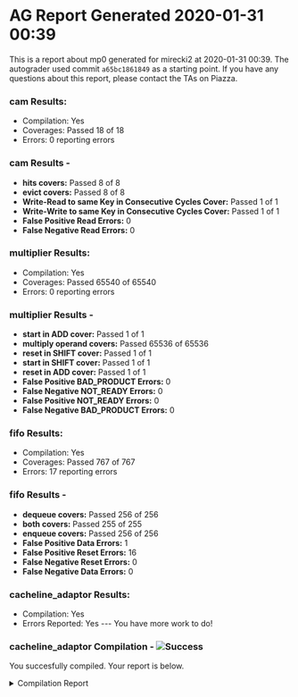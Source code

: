 # AG Report Generated 2020-01-31 00:39
This is a report about mp0 generated for mirecki2 at 2020-01-31 00:39. The autograder used commit ``a65bc1861849`` as a starting point. If you have any questions about this report, please contact the TAs on Piazza.
### cam Results:
 - Compilation: Yes
 - Coverages: Passed 18 of 18
 - Errors: 0 reporting errors


### cam Results - 
<ul>
<li><b>hits covers:</b> Passed 8 of 8</li>
<li><b>evict covers:</b> Passed 8 of 8</li>
<li><b>Write-Read to same Key in Consecutive Cycles Cover:</b> Passed 1 of 1</li>
<li><b>Write-Write to same Key in Consecutive Cycles Cover:</b> Passed 1 of 1</li>
<li><b>False Positive Read Errors:</b> 0</li>
<li><b>False Negative Read Errors:</b> 0</li>
</ul>

### multiplier Results:
 - Compilation: Yes
 - Coverages: Passed 65540 of 65540
 - Errors: 0 reporting errors


### multiplier Results - 
<ul>
<li><b>start in ADD cover:</b> Passed 1 of 1</li>
<li><b>multiply operand covers:</b> Passed 65536 of 65536</li>
<li><b>reset in SHIFT cover:</b> Passed 1 of 1</li>
<li><b>start in SHIFT cover:</b> Passed 1 of 1</li>
<li><b>reset in ADD cover:</b> Passed 1 of 1</li>
<li><b>False Positive BAD_PRODUCT Errors:</b> 0</li>
<li><b>False Negative NOT_READY Errors:</b> 0</li>
<li><b>False Positive NOT_READY Errors:</b> 0</li>
<li><b>False Negative BAD_PRODUCT Errors:</b> 0</li>
</ul>

### fifo Results:
 - Compilation: Yes
 - Coverages: Passed 767 of 767
 - Errors: 17 reporting errors


### fifo Results - 
<ul>
<li><b>dequeue covers:</b> Passed 256 of 256</li>
<li><b>both covers:</b> Passed 255 of 255</li>
<li><b>enqueue covers:</b> Passed 256 of 256</li>
<li><b>False Positive Data Errors:</b> 1</li>
<li><b>False Positive Reset Errors:</b> 16</li>
<li><b>False Negative Reset Errors:</b> 0</li>
<li><b>False Negative Data Errors:</b> 0</li>
</ul>

### cacheline_adaptor Results:
 - Compilation: Yes
 - Errors Reported: Yes --- You have more work to do!

### cacheline_adaptor Compilation - ![Success][success]
You succesfully compiled. Your report is below.
<details>
<summary>Compilation Report</summary>

```
Reading pref.tcl

# 10.5b

# do /job/student/cacheline_adaptor/staff_files/staff_run.do
# if {[file exists rtl_work]} {
# 	vdel -lib rtl_work -all
# }
# vlib rtl_work
# vmap work rtl_work
# Model Technology ModelSim - Intel FPGA Edition vmap 10.5b Lib Mapping Utility 2016.10 Oct  5 2016
# vmap work rtl_work 
# Modifying /opt/altera/modelsim_ase/linuxaloem/../modelsim.ini
# 
# vlog -sv -work work  {./hdl/cacheline_adaptor.sv}
# Model Technology ModelSim - Intel FPGA Edition vlog 10.5b Compiler 2016.10 Oct  5 2016
# Start time: 06:39:28 on Jan 31,2020
# vlog -sv -work work ./hdl/cacheline_adaptor.sv 
# -- Compiling module cacheline_adaptor
# 
# Top level modules:
# 	cacheline_adaptor
# End time: 06:39:28 on Jan 31,2020, Elapsed time: 0:00:00
# Errors: 0, Warnings: 0
# vlog -sv -work work  {./hvl/testbench.sv}
# Model Technology ModelSim - Intel FPGA Edition vlog 10.5b Compiler 2016.10 Oct  5 2016
# Start time: 06:39:28 on Jan 31,2020
# vlog -sv -work work ./hvl/testbench.sv 
# -- Compiling module cacheline_adaptor
# -- Compiling module testbench
# 
# Top level modules:
# 	testbench
# End time: 06:39:28 on Jan 31,2020, Elapsed time: 0:00:00
# Errors: 0, Warnings: 0
# 
# vsim -t 1ps -L altera_ver -L lpm_ver -L sgate_ver -L altera_mf_ver -L altera_lnsim_ver -L stratixv_ver -L stratixv_hssi_ver -L stratixv_pcie_hip_ver -L rtl_work -L work -voptargs="+acc"  testbench
# vsim -t 1ps -L altera_ver -L lpm_ver -L sgate_ver -L altera_mf_ver -L altera_lnsim_ver -L stratixv_ver -L stratixv_hssi_ver -L stratixv_pcie_hip_ver -L rtl_work -L work -voptargs=""+acc"" testbench 
# Start time: 06:39:28 on Jan 31,2020
# Loading sv_std.std
# Loading work.testbench
# Loading work.cacheline_adaptor
# 
# run -all
# Starting Read Tests
# ** Error: @499995 TB: timeout
#    Time: 499995 ps  Scope: testbench.timeout File: ./hvl/testbench.sv Line: 158
# ** Note: $finish    : ./hvl/testbench.sv(159)
#    Time: 499995 ps  Iteration: 2  Instance: /testbench
# End time: 06:39:28 on Jan 31,2020, Elapsed time: 0:00:00
# Errors: 1, Warnings: 0
```

</details>

[success]: https://upload.wikimedia.org/wikipedia/commons/thumb/0/03/Green_check.svg/13px-Green_check.svg.png 
[failure]: https://upload.wikimedia.org/wikipedia/en/thumb/b/ba/Red_x.svg/13px-Red_x.svg.png 
